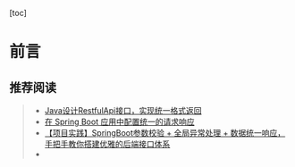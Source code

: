 [toc]









# 前言

## 推荐阅读

> - [Java设计RestfulApi接口，实现统一格式返回](https://www.cnblogs.com/sunny1009/p/11772195.html)
> - [在 Spring Boot 应用中配置统一的请求响应](https://www.boris1993.com/projects/java/coding-tips/generify-response-format-in-spring-boot-applications.html)
> - [【项目实践】SpringBoot参数校验 + 全局异常处理 + 数据统一响应，手把手教你搭建优雅的后端接口体系](https://segmentfault.com/a/1190000021813914)
> - 





